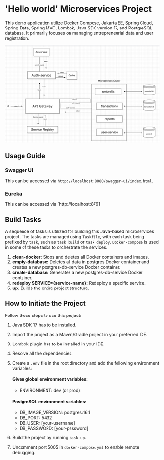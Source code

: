 # 'Hello world' Microservices Project

This demo application utilize Docker Compose, Jakarta EE, Spring Cloud, Spring Data, Spring MVC, Lombok, Java SDK version 17, and PostgreSQL database. It primarily focuses on managing entrepreneurial data and user registration.

![diagram.jpg](diagram.jpg)

## Usage Guide
### Swagger UI
This can be accessed via `http://localhost:8080/swagger-ui/index.html`.

### Eureka
This can be accessed via `http://localhost:8761

## Build Tasks
A sequence of tasks is utilized for building this Java-based microservices project. The tasks are managed using `Taskfile`, with each task being prefixed by `task`, such as `task build` or `task deploy`. `Docker-compose` is used in some of these tasks to orchestrate the services.

1. **clean-docker:** Stops and deletes all Docker containers and images.
2. **empty-database:** Deletes all data in postgres Docker container and creates a new postgres-db-service Docker container.
3. **create-database:** Generates a new postgres-db-service Docker container.
4. **redeploy SERVICE={service-name}:** Redeploy a specific service.
5. **up:** Builds the entire project structure.

## How to Initiate the Project
Follow these steps to use this project:

1. Java SDK 17 has to be installed.
2. Import the project as a Maven/Gradle project in your preferred IDE.
3. Lombok plugin has to be installed in your IDE.
4. Resolve all the dependencies.
5. Create a `.env` file in the root directory and add the following environment variables:

   #### Given global environment variables:
   - ENVIRONMENT: dev (or prod)

   #### PostgreSQL environment variables:
   - DB_IMAGE_VERSION: postgres:16.1
   - DB_PORT: 5432
   - DB_USER: [your-username]
   - DB_PASSWORD: [your-password]
6. Build the project by running `task up`.
7. Uncomment port 5005 in `docker-compose.yml` to enable remote debugging.
